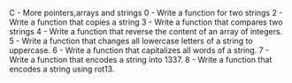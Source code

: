 C - More pointers,arrays and strings
0 - Write a function for two strings
2 - Write a function that copies a string
3 - Write a function that compares two strings
4 - Write a function that reverse the content of an array of integers.
5 - Write a function that changes all lowercase letters of a string to uppercase.
6 - Write a function that capitalizes all words of a string.
7 - Write a function that encodes a string into 1337.
8 - Write a function that encodes a string using rot13.
